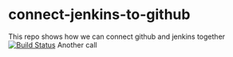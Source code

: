# connect-jenkins-to-github
This repo shows how we can connect github and jenkins together
[![Build Status](http://13.51.203.155/buildStatus/icon?job=connect-github-to-jenkins)](http://ec2-13-51-203-155.eu-north-1.compute.amazonaws.com/job/connect-github-to-jenkins/)
Another call
